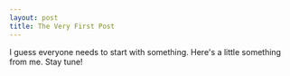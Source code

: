 ```yaml
---
layout: post
title: The Very First Post
---
```


I guess everyone needs to start with something.
Here's a little something from me.
Stay tune!

